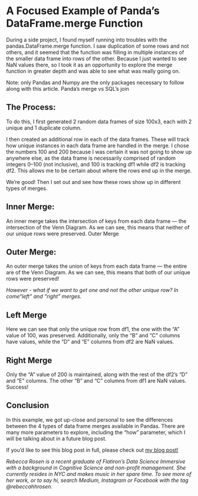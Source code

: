 # A Focused Example of Panda’s DataFrame.merge Function


During a side project, I found myself running into troubles with the pandas.DataFrame.merge function. I saw duplication of some rows and not others, and it seemed that the function was filling in multiple instances of the smaller data frame into rows of the other. Because I just wanted to see NaN values there, so I took it as an opportunity to explore the merge function in greater depth and was able to see what was really going on.

Note: only Pandas and Numpy are the only packages necessary to follow along with this article.
Panda’s merge vs SQL’s join

## The Process:
To do this, I first generated 2 random data frames of size 100x3, each with 2 unique and 1 duplicate column. 

I then created an additional row in each of the data frames. These will track how unique instances in each data frame are handled in the merge. I chose the numbers 100 and 200 because I was certain it was not going to show up anywhere else, as the data frame is necessarily comprised of random integers 0–100 (not inclusive), and 100 is tracking df1 while df2 is tracking df2. This allows me to be certain about where the rows end up in the merge.

We’re good! Then I set out and see how these rows show up in different types of merges.

## Inner Merge:
An inner merge takes the intersection of keys from each data frame — the intersection of the Venn Diagram. As we can see, this means that neither of our unique rows were preserved.
Outer Merge

## Outer Merge:
An outer merge takes the union of keys from each data frame — the entire are of the Venn Diagram. As we can see, this means that both of our unique rows were preserved!


*However - what if we want to get one and not the other unique row? In come“left” and “right” merges.*

## Left Merge
Here we can see that only the unique row from df1, the one with the “A” value of 100, was preserved. Additionally, only the “B” and “C” columns have values, while the “D” and “E” columns from df2 are NaN values.

## Right Merge
Only the “A” value of 200 is maintained, along with the rest of the df2’s “D” and ”E” columns. The other “B” and “C” columns from df1 are NaN values. Success!

## Conclusion
In this example, we got up-close and personal to see the differences between the 4 types of data frame merges available in Pandas. There are many more parameters to explore, including the “how” parameter, which I will be talking about in a future blog post.


If you’d like to see this blog post in full, please check out [my blog post!](https://medium.com/@rebeccahhrosen/a-focused-example-of-pandas-dataframe-merge-function-a393b736892)


*Rebecca Rosen is a recent graduate of Flatiron’s Data Science Immersive with a background in Cognitive Science and non-profit management. She currently resides in NYC and makes music in her spare time. To see more of her work, or to say hi, search Medium, Instagram or Facebook with the tag @rebeccahhrosen.*
